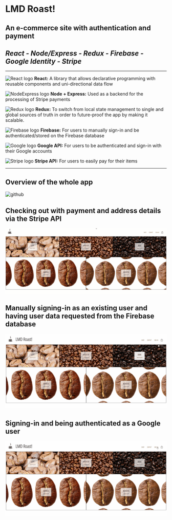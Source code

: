 # LMD Roast!

## An e-commerce site with authentication and payment
*React - Node/Express - Redux - Firebase - Google Identity - Stripe*
---
---
![React logo](https://img.icons8.com/plasticine/30/000000/react.png)    **React:** A library that allows declarative programming with reusable components and uni-directional data flow

![NodeExpress logo](https://img.icons8.com/color/30/000000/nodejs.png)    **Node + Express:** Used as a backend for the processing of Stripe payments

![Redux logo](https://img.icons8.com/color/30/000000/redux.png)    **Redux:** To switch from local state management to single and global sources of truth in order to future-proof the app by making it scalable.

![Firebase logo](https://img.icons8.com/color/30/000000/firebase.png)    **Firebase:** For users to manually sign-in and be authenticated/stored on the Firebase database

![Google logo](https://img.icons8.com/color/30/000000/google-logo.png)    **Google API:** For users to be authenticated and sign-in with their Google accounts

![Stripe logo](https://img.icons8.com/fluent/30/000000/stripe.png)    **Stripe API:** For users to easily pay for their items

---
## Overview of the whole app
![github](https://github.com/aliamk/LMD-Roast-Redux-Selectors/blob/master/readme_assets/cofffee_beans_whole_app.gif)

## Checking out with payment and address details via the Stripe API
![github](https://github.com/aliamk/LMD-Roast-Redux-Selectors/blob/master/readme_assets/cofffee_beans_checkout.gif)

## Manually signing-in as an existing user and having user data requested from the Firebase database
![github](https://github.com/aliamk/LMD-Roast-Redux-Selectors/blob/master/readme_assets/cofffee_beans_manual_sign_in.gif)

## Signing-in and being authenticated as a Google user
![github](https://github.com/aliamk/LMD-Roast-Redux-Selectors/blob/master/readme_assets/cofffee_beans_google_sign_in.gif)
